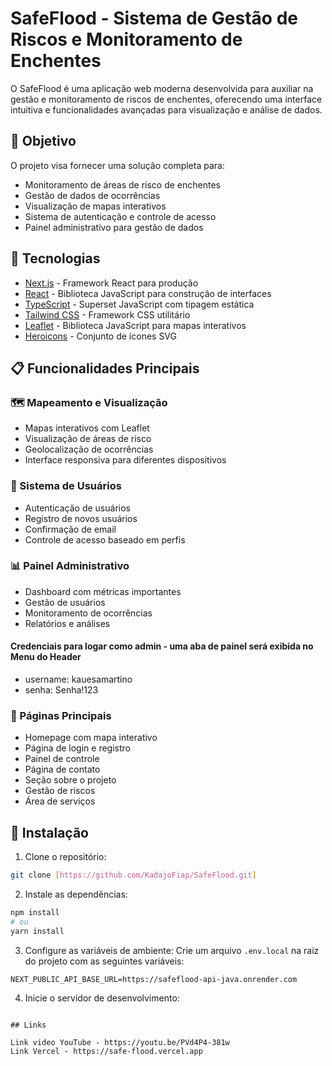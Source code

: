 # SafeFlood - Sistema de Gestão de Riscos e Monitoramento de Enchentes

O SafeFlood é uma aplicação web moderna desenvolvida para auxiliar na gestão e monitoramento de riscos de enchentes, oferecendo uma interface intuitiva e funcionalidades avançadas para visualização e análise de dados.

## 🎯 Objetivo

O projeto visa fornecer uma solução completa para:
- Monitoramento de áreas de risco de enchentes
- Gestão de dados de ocorrências
- Visualização de mapas interativos
- Sistema de autenticação e controle de acesso
- Painel administrativo para gestão de dados

## 🚀 Tecnologias

- [Next.js](https://nextjs.org/) - Framework React para produção
- [React](https://reactjs.org/) - Biblioteca JavaScript para construção de interfaces
- [TypeScript](https://www.typescriptlang.org/) - Superset JavaScript com tipagem estática
- [Tailwind CSS](https://tailwindcss.com/) - Framework CSS utilitário
- [Leaflet](https://leafletjs.com/) - Biblioteca JavaScript para mapas interativos
- [Heroicons](https://heroicons.com/) - Conjunto de ícones SVG

## 📋 Funcionalidades Principais

### 🗺️ Mapeamento e Visualização
- Mapas interativos com Leaflet
- Visualização de áreas de risco
- Geolocalização de ocorrências
- Interface responsiva para diferentes dispositivos

### 👥 Sistema de Usuários
- Autenticação de usuários
- Registro de novos usuários
- Confirmação de email
- Controle de acesso baseado em perfis

### 📊 Painel Administrativo
- Dashboard com métricas importantes
- Gestão de usuários
- Monitoramento de ocorrências
- Relatórios e análises

#### Credenciais para logar como admin - uma aba de painel será exibida no Menu do Header
- username: kauesamartino
- senha: Senha!123

### 📱 Páginas Principais
- Homepage com mapa interativo
- Página de login e registro
- Painel de controle
- Página de contato
- Seção sobre o projeto
- Gestão de riscos
- Área de serviços

## 🔧 Instalação

1. Clone o repositório:
```bash
git clone [https://github.com/KadajoFiap/SafeFlood.git]
```

2. Instale as dependências:
```bash
npm install
# ou
yarn install
```

3. Configure as variáveis de ambiente:
Crie um arquivo `.env.local` na raiz do projeto com as seguintes variáveis:
```env
NEXT_PUBLIC_API_BASE_URL=https://safeflood-api-java.onrender.com
```

4. Inicie o servidor de desenvolvimento:
```

## Links

Link video YouTube - https://youtu.be/PVd4P4-381w
Link Vercel - https://safe-flood.vercel.app